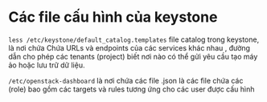 # Các file cấu hình của keystone

`less /etc/keystone/default_catalog.templates` file catalog trong keystone, là nơi chứa Chứa URLs và endpoints của các services khác nhau , đường dẫn cho phép các tenants (project) biết nơi nào có thể gửi yêu cầu tạo máy ảo hoặc lưu trữ dữ liệu.  

`/etc/openstack-dashboard` là nơi chứa các file .json là các file chứa các (role) bao gồm các targets và rules tương ứng cho các user được cấu hình 
